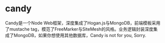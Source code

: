 candy
=====

Candy是一个Node Web框架，深度集成了Hogan.js与MongoDB，前端模板采用了mustache tag，模范了FreeMarker与SiteMesh的风格。业务逻辑封装深度集成了MongoDB，如果你想使用其他数据库，Candy is not for you, Sorry.
